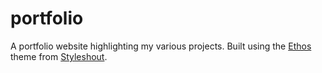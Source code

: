 # portfolio

A portfolio website highlighting my various projects. Built using the [Ethos](https://www.styleshout.com/demo/?theme=ethos) theme from [Styleshout](https://www.styleshout.com/free-templates/).

